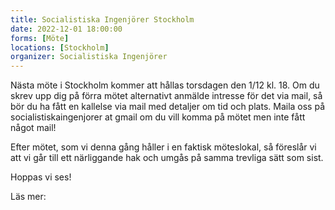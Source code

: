 ```yaml
---
title: Socialistiska Ingenjörer Stockholm
date: 2022-12-01 18:00:00
forms: [Möte]
locations: [Stockholm]
organizer: Socialistiska Ingenjörer
---
```

Nästa möte i Stockholm kommer att hållas torsdagen den 1/12 kl. 18. Om du skrev upp dig på förra mötet alternativt anmälde intresse för det via mail, så bör du ha fått en kallelse via mail med detaljer om tid och plats. Maila oss på socialistiskaingenjorer at gmail om du vill komma på mötet men inte fått något mail!

Efter mötet, som vi denna gång håller i en faktisk möteslokal, så föreslår vi att vi går till ett närliggande hak och umgås på samma trevliga sätt som sist.

Hoppas vi ses!

Läs mer: 